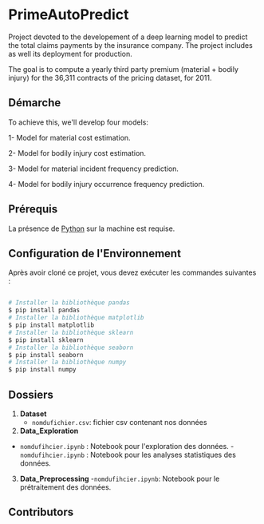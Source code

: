 # PrimeAutoPredict

Project devoted to the developement of a deep learning model to predict the total claims payments by the insurance company. The project includes as well its deployment for production.


The goal is to compute a yearly third party premium (material + bodily injury) for the 36,311 contracts of the
pricing dataset, for 2011.

## Démarche
To achieve this, we'll develop four models:

1- Model for material cost estimation.

2- Model for bodily injury cost estimation.

3- Model for material incident frequency prediction.

4- Model for bodily injury occurrence frequency prediction.

## Prérequis
La présence de [Python](https://www.python.org/) sur la machine est requise.

## Configuration de l'Environnement

Après avoir cloné ce projet, vous devez exécuter les commandes suivantes :

```bash

# Installer la bibliothèque pandas
$ pip install pandas
# Installer la bibliothèque matplotlib
$ pip install matplotlib
# Installer la bibliothèque sklearn
$ pip install sklearn
# Installer la bibliothèque seaborn
$ pip install seaborn
# Installer la bibliothèque numpy
$ pip install numpy
```
## Dossiers

1. **Dataset**
   - `nomdufichier.csv`: fichier csv contenant nos données
2. **Data_Exploration**
  - `nomdufihcier.ipynb` : Notebook pour l'exploration des données.
  -`nomdufihcier.ipynb` :  Notebook pour les analyses statistiques des données.
3. **Data_Preprocessing**
   -`nomdufihcier.ipynb`: Notebook pour le prétraitement des données.

## Contributors
